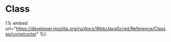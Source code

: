# Class

{% embed url="https://developer.mozilla.org/ru/docs/Web/JavaScript/Reference/Classes/constructor" %}



